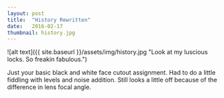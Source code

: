 ```yaml
---
layout: post
title:  "History Rewritten"
date:   2016-02-17
thumbnail: history.jpg
---
```


![alt text]({{ site.baseurl }}/assets/img/history.jpg "Look at my luscious locks. So freakin fabulous.")

Just your basic black and white face cutout assignment. Had to do a little fiddling with levels and noise addition. Still looks a little off because of the difference in lens focal angle.
